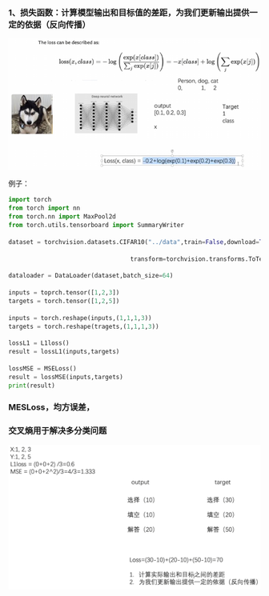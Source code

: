 ### 1、损失函数：计算模型输出和目标值的差距，为我们更新输出提供一定的依据（反向传播）

![](https://github.com/WeiGuang1214/Study-Notes/blob/master/images/1727190568533.jpg)



例子：

```python
import torch
from torch import nn
from torch.nn import MaxPool2d
from torch.utils.tensorboard import SummaryWriter

dataset = torchvision.datasets.CIFAR10("../data",train=False,download=True,
                                       			           
                                  transform=torchvision.transforms.ToTensor())

dataloader = DataLoader(dataset,batch_size=64)

inputs = toprch.tensor([1,2,3])
targets = torch.tensor([1,2,5])

inputs = torch.reshape(inputs,(1,1,1,3))
targets = torch.reshape(tragets,(1,1,1,3))

lossL1 = L1loss()
result = lossL1(inputs,targets)

lossMSE = MSELoss()
result = lossMSE(inputs,targets)
print(result)
```

### MESLoss，均方误差，

### 交叉熵用于解决多分类问题

![](https://github.com/WeiGuang1214/Study-Notes/blob/master/images/1727190674350.jpg)

